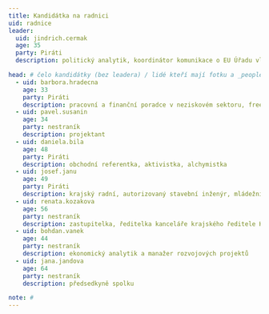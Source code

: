 ```yaml
---
title: Kandidátka na radnici
uid: radnice
leader:
  uid: jindrich.cermak
  age: 35
  party: Piráti
  description: politický analytik, koordinátor komunikace o EU Úřadu vlády ČR # zobrazuje se v komunalni-volby

head: # čelo kandidátky (bez leadera) / lidé kteří mají fotku a _people/jmeno.md
  - uid: barbora.hradecna
    age: 33
    party: Piráti
    description: pracovní a finanční poradce v neziskovém sektoru, freelancer 
  - uid: pavel.susanin
    age: 34
    party: nestraník
    description: projektant 
  - uid: daniela.bila
    age: 48
    party: Piráti 
    description: obchodní referentka, aktivistka, alchymistka
  - uid: josef.janu
    age: 49
    party: Piráti 
    description: krajský radní, autorizovaný stavební inženýr, mládežnický trenér míčových sportů
  - uid: renata.kozakova
    age: 56
    party: nestraník
    description: zastupitelka, ředitelka kanceláře krajského ředitele HZS Karlovarského kraje  
  - uid: bohdan.vanek
    age: 44
    party: nestraník
    description: ekonomický analytik a manažer rozvojových projektů 
  - uid: jana.jandova
    age: 64
    party: nestraník
    description: předsedkyně spolku 

note: #
---
```

